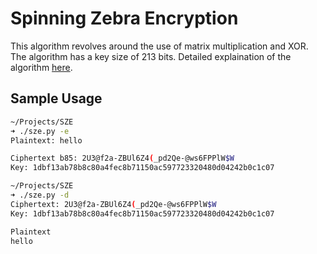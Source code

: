 # Spinning Zebra Encryption

This algorithm revolves around the use of matrix multiplication and
XOR. The algorithm has a key size of 213 bits. Detailed explaination of the algorithm [here](SZE.pdf).

## Sample Usage
```bash
~/Projects/SZE
➜ ./sze.py -e 
Plaintext: hello

Ciphertext b85: 2U3@f2a-ZBUl6Z4(_pd2Qe-@ws6FPPlW$W
Key: 1dbf13ab78b8c80a4fec8b71150ac597723320480d04242b0c1c07

~/Projects/SZE
➜ ./sze.py -d
Ciphertext: 2U3@f2a-ZBUl6Z4(_pd2Qe-@ws6FPPlW$W
Key: 1dbf13ab78b8c80a4fec8b71150ac597723320480d04242b0c1c07

Plaintext
hello
```